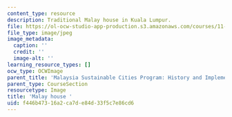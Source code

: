 ```yaml
---
content_type: resource
description: Traditional Malay house in Kuala Lumpur.
file: https://ol-ocw-studio-app-production.s3.amazonaws.com/courses/11-384-malaysia-sustainable-cities-practicum-spring-2018/f446b47316a2ca7de84d33f5c7e86cd6_11-384-TLP.jpg
file_type: image/jpeg
image_metadata:
  caption: ''
  credit: ''
  image-alt: ''
learning_resource_types: []
ocw_type: OCWImage
parent_title: 'Malaysia Sustainable Cities Program: History and Implementation'
parent_type: CourseSection
resourcetype: Image
title: 'Malay house '
uid: f446b473-16a2-ca7d-e84d-33f5c7e86cd6
---
```

